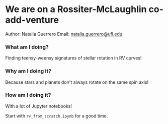 # We are on a Rossiter-McLaughlin co-add-venture

Author: Natalia Guerrero
Email: natalia.guerrero@ufl.edu

### What am I doing?

Finding teensy-weensy signatures of stellar rotation in RV curves!

### Why am I doing it?

Because stars and planets don't always rotate on the same spin axis!

### How am I doing it?

With a lot of Jupyter notebooks! 

Start with `rv_from_scratch.ipynb` for a good time.



